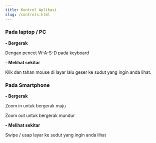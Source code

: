 ```yaml
---
title: Kontrol Aplikasi
slug: /controls.html
---
```


### Pada laptop / PC

**- Bergerak**

Dengan pencet W-A-S-D pada keyboard

**- Melihat sekitar**

Klik dan tahan mouse di layar lalu geser ke sudut yang ingin anda lihat.

### Pada Smartphone

**- Bergerak**

Zoom in untuk bergerak maju

Zoom out untuk bergerak mundur

**- Melihat sekitar**

Swipe / usap layar ke sudut yang ingin anda lihat